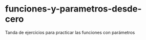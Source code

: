 # funciones-y-parametros-desde-cero
Tanda de ejercicios para practicar las funciones con parámetros
